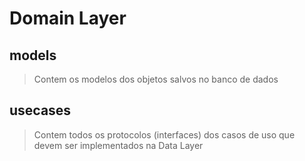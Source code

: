 # Domain Layer

  ## models
  > Contem os modelos dos objetos salvos no banco de dados
  ## usecases
  > Contem todos os protocolos (interfaces) dos casos de uso que devem ser implementados na Data Layer
